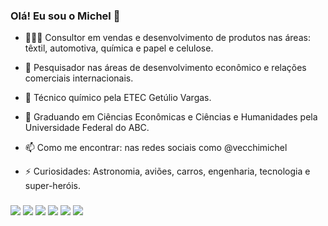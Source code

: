 ### Olá! Eu sou o Michel 👋

- 🧑🏽‍💼 Consultor em vendas e desenvolvimento de produtos nas áreas: têxtil, automotiva, química e papel e celulose.

- 🔭 Pesquisador nas áreas de desenvolvimento econômico e relações comerciais internacionais.

- 🧪 Técnico químico pela ETEC Getúlio Vargas.
  
- 🌱 Graduando em Ciências Econômicas e Ciências e Humanidades pela Universidade Federal do ABC.
  
- 📫 Como me encontrar: nas redes sociais como @vecchimichel
  
- ⚡ Curiosidades: Astronomia, aviões, carros, engenharia, tecnologia e super-heróis.

###

<div>
<a href="https://www.youtube.com/channel/UCCEe6CjnUJe7oCHzNnikffg" target="_blank"><img src="https://img.shields.io/badge/YouTube-FF0000?style=for-the-badge&logo=youtube&logoColor=white" target="_blank"></a>
<a href="https://www.facebook.com/vecchimichel"_blank"><img src="https://img.shields.io/badge/Facebook-1877F2?style=for-the-badge&logo=facebook&logoColor=white" target="_blank"></a>
<a href="https://www.instagram.com/vecchimichel/" target="_blank"><img src="https://img.shields.io/badge/-Instagram-%23E4405F?style=for-the-badge&logo=instagram&logoColor=white" target="_blank"></a>
<a href = "mailto: michelvecchi@outlook.com"><img src="https://img.shields.io/badge/Microsoft_Outlook-0078D4?style=for-the-badge&logo=microsoft-outlook&logoColor=white"_blank"></a>
<a href="https://www.linkedin.com/in/michel-vecchi-23483950/" target="_blank"><img src="https://img.shields.io/badge/-LinkedIn-%230077B5?style=for-the-badge&logo=linkedin&logoColor=white" target="_blank"></a>
<a href="https://twitter.com/michelvecchi" target="_blank"><img src="https://img.shields.io/badge/Twitter-1DA1F2?style=for-the-badge&logo=twitter&logoColor=white" target="_blank"></a>
</div>
